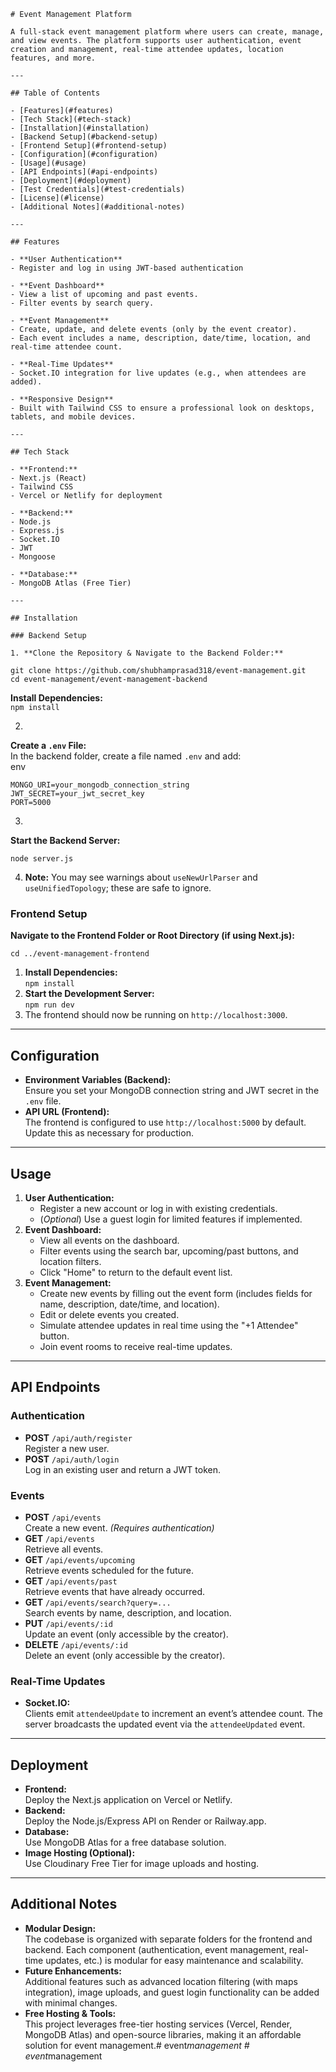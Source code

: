 `# Event Management Platform`

`A full-stack event management platform where users can create, manage, and view events. The platform supports user authentication, event creation and management, real-time attendee updates, location features, and more.`

`---`

`## Table of Contents`

`- [Features](#features)`  
`- [Tech Stack](#tech-stack)`  
`- [Installation](#installation)`  
  `- [Backend Setup](#backend-setup)`  
  `- [Frontend Setup](#frontend-setup)`  
`- [Configuration](#configuration)`  
`- [Usage](#usage)`  
`- [API Endpoints](#api-endpoints)`  
`- [Deployment](#deployment)`  
`- [Test Credentials](#test-credentials)`  
`- [License](#license)`  
`- [Additional Notes](#additional-notes)`

`---`

`## Features`

`- **User Authentication**`  
  `- Register and log in using JWT-based authentication`  
    
`- **Event Dashboard**`  
  `- View a list of upcoming and past events.`  
  `- Filter events by search query.`  
    
`- **Event Management**`  
  `- Create, update, and delete events (only by the event creator).`  
  `- Each event includes a name, description, date/time, location, and real-time attendee count.`  
    
`- **Real-Time Updates**`  
  `- Socket.IO integration for live updates (e.g., when attendees are added).`  
    
`- **Responsive Design**`  
  `- Built with Tailwind CSS to ensure a professional look on desktops, tablets, and mobile devices.`

`---`

`## Tech Stack`

`- **Frontend:**`    
  `- Next.js (React)`    
  `- Tailwind CSS`    
  `- Vercel or Netlify for deployment`  
    
`- **Backend:**`    
  `- Node.js`    
  `- Express.js`    
  `- Socket.IO`    
  `- JWT`    
  `- Mongoose`  
    
`- **Database:**`    
  `- MongoDB Atlas (Free Tier)`  

`---`

`## Installation`

`### Backend Setup`

`1. **Clone the Repository & Navigate to the Backend Folder:**`

 `git clone https://github.com/shubhamprasad318/event-management.git`  
   `cd event-management/event-management-backend`

**Install Dependencies:**  
`npm install`

2. 

**Create a `.env` File:**  
In the backend folder, create a file named `.env` and add:  
env

`MONGO_URI=your_mongodb_connection_string`  
`JWT_SECRET=your_jwt_secret_key`  
`PORT=5000`

3. 

**Start the Backend Server:**

`node server.js`

4. **Note:** You may see warnings about `useNewUrlParser` and `useUnifiedTopology`; these are safe to ignore.

### **Frontend Setup**

**Navigate to the Frontend Folder or Root Directory (if using Next.js):**

`cd ../event-management-frontend`

1. **Install Dependencies:**  
   `npm install`  
2. **Start the Development Server:**  
   `npm run dev`  
3. The frontend should now be running on `http://localhost:3000`.

---

## **Configuration**

* **Environment Variables (Backend):**  
  Ensure you set your MongoDB connection string and JWT secret in the `.env` file.  
* **API URL (Frontend):**  
  The frontend is configured to use `http://localhost:5000` by default. Update this as necessary for production.

---

## **Usage**

1. **User Authentication:**  
   * Register a new account or log in with existing credentials.  
   * (*Optional*) Use a guest login for limited features if implemented.  
2. **Event Dashboard:**  
   * View all events on the dashboard.  
   * Filter events using the search bar, upcoming/past buttons, and location filters.  
   * Click "Home" to return to the default event list.  
3. **Event Management:**  
   * Create new events by filling out the event form (includes fields for name, description, date/time, and location).  
   * Edit or delete events you created.  
   * Simulate attendee updates in real time using the "+1 Attendee" button.  
   * Join event rooms to receive real-time updates.

---

## **API Endpoints**

### **Authentication**

* **POST** `/api/auth/register`  
  Register a new user.  
* **POST** `/api/auth/login`  
  Log in an existing user and return a JWT token.

### **Events**

* **POST** `/api/events`  
  Create a new event. *(Requires authentication)*  
* **GET** `/api/events`  
  Retrieve all events.  
* **GET** `/api/events/upcoming`  
  Retrieve events scheduled for the future.  
* **GET** `/api/events/past`  
  Retrieve events that have already occurred.  
* **GET** `/api/events/search?query=...`  
  Search events by name, description, and location.  
* **PUT** `/api/events/:id`  
  Update an event (only accessible by the creator).  
* **DELETE** `/api/events/:id`  
  Delete an event (only accessible by the creator).

### **Real-Time Updates**

* **Socket.IO:**  
  Clients emit `attendeeUpdate` to increment an event’s attendee count. The server broadcasts the updated event via the `attendeeUpdated` event.

---

## **Deployment**

* **Frontend:**  
  Deploy the Next.js application on Vercel or Netlify.  
* **Backend:**  
  Deploy the Node.js/Express API on Render or Railway.app.  
* **Database:**  
  Use MongoDB Atlas for a free database solution.  
* **Image Hosting (Optional):**  
  Use Cloudinary Free Tier for image uploads and hosting.

---

## **Additional Notes**

* **Modular Design:**  
  The codebase is organized with separate folders for the frontend and backend. Each component (authentication, event management, real-time updates, etc.) is modular for easy maintenance and scalability.  
* **Future Enhancements:**  
  Additional features such as advanced location filtering (with maps integration), image uploads, and guest login functionality can be added with minimal changes.  
* **Free Hosting & Tools:**  
  This project leverages free-tier hosting services (Vercel, Render, MongoDB Atlas) and open-source libraries, making it an affordable solution for event management.#   e v e n t _ m a n a g e m e n t  
 #   e v e n t _ m a n a g e m e n t  
 